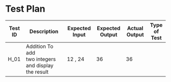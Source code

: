 # Test Plan

 Test ID     | Description                                          | Expected Input      | Expected Output | Actual  Output| Type of Test              
 ------------|------------------------------------------------------|---------------------|-----------------|---------------|--------------------------
   H_01      | Addition To add two integers and display the result  |    12 , 24          |        36       |      36       |


        

